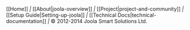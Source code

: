 [[Home]] *|* [[About|joola-overview]] *|*
[[Project|project-and-community]] *|*
[[Setup Guide|Setting-up-joola]] *|*
[[Technical Docs|technical-documentation]] *|* &copy; 2012-2014 Joola Smart Solutions Ltd.
